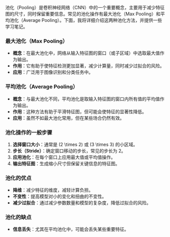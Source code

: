 池化（Pooling）是卷积神经网络（CNN）中的一个重要概念，主要用于减少特征图的尺寸，同时保留重要信息。常见的池化操作有最大池化（Max Pooling）和平均池化（Average Pooling）。下面，我将详细介绍这两种池化方法，并提供一些学习笔记。

### 最大池化（Max Pooling）
- **概念**：在最大池化中，网络从输入特征图的窗口（或子区域）中选取最大值作为输出。
- **作用**：它有助于使特征检测更加显著，减少计算量，同时减少过拟合的风险。
- **应用**：广泛用于图像识别和分类任务中。

### 平均池化（Average Pooling）
- **概念**：与最大池化不同，平均池化是取输入特征图的窗口内所有值的平均值作为输出。
- **作用**：这种方法有助于平滑特征图，但可能会使特征的显著性降低。
- **应用**：虽然不如最大池化常用，但在某些场合仍然有效。

### 池化操作的一般步骤
1. **选择窗口大小**：通常是 \(2 \times 2\) 或 \(3 \times 3\) 的小区域。
2. **步长（Stride）**：确定窗口移动的步长，常见的步长为 2。
3. **应用池化**：在每个窗口上应用最大值或平均值操作。
4. **输出特征图**：生成缩小尺寸但保留关键信息的特征图。

### 池化的优点
- **降维**：减少特征的维度，减轻计算负担。
- **不变性**：提高模型对小的变化和扭曲的不变性。
- **减少过拟合**：通过减少参数数量和模型的复杂度，降低过拟合的风险。

### 池化的缺点
- **信息丢失**：尤其在平均池化中，可能会丢失某些重要特征。